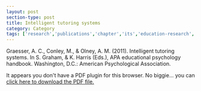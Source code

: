 ```yaml
---
layout: post
section-type: post
title: Intelligent tutoring systems
category: Category
tags: ['research','publications','chapter','its','education-research','guru']
---
```

Graesser, A. C., Conley, M., & Olney, A. M. (2011). Intelligent tutoring systems. In S. Graham, & K. Harris (Eds.), APA educational psychology handbook. Washington, D.C.: American Psychological Association. 

<object data="https://umdrive.memphis.edu/aolney/public/publications/Graesser-conley-olney2_draft_its_2011.pdf" type="application/pdf" width="100%" height="600px">
 
  <p>It appears you don't have a PDF plugin for this browser.
  No biggie... you can <a href="https://umdrive.memphis.edu/aolney/public/publications/Graesser-conley-olney2_draft_its_2011.pdf">click here to
  download the PDF file.</a></p>
  
</object>

